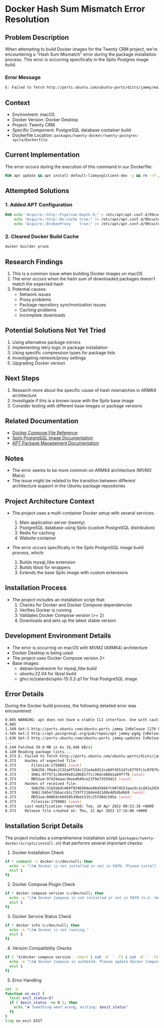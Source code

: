 # Docker Hash Sum Mismatch Error Resolution

## Problem Description
When attempting to build Docker images for the Twenty CRM project, we're encountering a "Hash Sum Mismatch" error during the package installation process. This error is occurring specifically in the Spilo Postgres image build.

### Error Message
```bash
E: Failed to fetch http://ports.ubuntu.com/ubuntu-ports/dists/jammy/main/binary-arm64/by-hash/SHA256/70a4c2132adf534c121e4a8d12ca8df455147c67f97c1c07675c09c6363dc70a  Hash Sum mismatch
```

## Context
- Environment: macOS
- Docker Version: Docker Desktop
- Project: Twenty CRM
- Specific Component: PostgreSQL database container build
- Dockerfile Location: `packages/twenty-docker/twenty-postgres-spilo/Dockerfile`

## Current Implementation
The error occurs during the execution of this command in our Dockerfile:
```dockerfile
RUN apt update && apt install default-libmysqlclient-dev -y && rm -rf /var/lib/apt/lists/*
```

## Attempted Solutions

### 1. Added APT Configuration
```dockerfile
RUN echo "Acquire::http::Pipeline-Depth 0;" > /etc/apt/apt.conf.d/99custom && \
    echo "Acquire::http::No-Cache true;" >> /etc/apt/apt.conf.d/99custom && \
    echo "Acquire::BrokenProxy    true;" >> /etc/apt/apt.conf.d/99custom
```

### 2. Cleared Docker Build Cache
```bash
docker builder prune
```

## Research Findings
1. This is a common issue when building Docker images on macOS
2. The error occurs when the hash sum of downloaded packages doesn't match the expected hash
3. Potential causes:
   - Network issues
   - Proxy problems
   - Package repository synchronization issues
   - Caching problems
   - Incomplete downloads

## Potential Solutions Not Yet Tried
1. Using alternative package mirrors
2. Implementing retry logic in package installation
3. Using specific compression types for package lists
4. Investigating network/proxy settings
5. Upgrading Docker version

## Next Steps
1. Research more about the specific cause of hash mismatches in ARM64 architecture
2. Investigate if this is a known issue with the Spilo base image
3. Consider testing with different base images or package versions

## Related Documentation
- [Docker Compose File Reference](https://docs.docker.com/compose/compose-file/)
- [Spilo PostgreSQL Image Documentation](https://github.com/zalando/spilo)
- [APT Package Management Documentation](https://wiki.debian.org/Apt)

## Notes
- The error seems to be more common on ARM64 architecture (M1/M2 Macs)
- The issue might be related to the transition between different architecture support in the Ubuntu package repositories

## Project Architecture Context
- The project uses a multi-container Docker setup with several services:
  1. Main application server (twenty)
  2. PostgreSQL database using Spilo (custom PostgreSQL distribution)
  3. Redis for caching
  4. Website container

- The error occurs specifically in the Spilo PostgreSQL image build process, which:
  1. Builds mysql_fdw extension
  2. Builds libssl for wrappers
  3. Extends the base Spilo image with custom extensions

## Installation Process
- The project includes an installation script that:
  1. Checks for Docker and Docker Compose dependencies
  2. Verifies Docker is running
  3. Validates Docker Compose version (>= 2)
  4. Downloads and sets up the latest stable version

## Development Environment Details
- The error is occurring on macOS with M1/M2 (ARM64) architecture
- Docker Desktop is being used
- The project uses Docker Compose version 2+
- Base images:
  - debian:bookworm for mysql_fdw build
  - ubuntu:22.04 for libssl build
  - ghcr.io/zalando/spilo-15:3.2-p1 for final PostgreSQL image

## Error Details
During the Docker build process, the following detailed error was encountered:
```bash
0.085 WARNING: apt does not have a stable CLI interface. Use with caution in scripts.
0.085 
1.349 Get:1 http://ports.ubuntu.com/ubuntu-ports jammy InRelease [270 kB]
1.585 Get:2 http://apt.postgresql.org/pub/repos/apt jammy-pgdg InRelease [129 kB]
1.636 Get:3 http://ports.ubuntu.com/ubuntu-ports jammy-updates InRelease [128 kB]
...
6.149 Fetched 39.0 MB in 6s (6,448 kB/s)
6.149 Reading package lists...
6.373 E: Failed to fetch http://ports.ubuntu.com/ubuntu-ports/dists/jammy/main/binary-arm64/by-hash/SHA256/70a4c2132adf534c121e4a8d12ca8df455147c67f97c1c07675c09c6363dc70a  Hash Sum mismatch
6.373    Hashes of expected file:
6.373     - Filesize:1758081 [weak]
6.373     - SHA256:70a4c2132adf534c121e4a8d12ca8df455147c67f97c1c07675c09c6363dc70a
6.373     - SHA1:0775f1c36e49a9120b8177cc36dce0bb1ab9f7fb [weak]
6.373     - MD5Sum:97429aaac3beed949ce23f9e73559d13 [weak]
6.373    Hashes of received file:
6.373     - SHA256:31b5abdc469f9296994ee98458847c9874553aac6c1cdd1a28306995ee228817
6.373     - SHA1:b65e72bbacc61c7197f218de4421d0e485db4bb9 [weak]
6.373     - MD5Sum:008b9c66459539be5335c25fd8dc505e [weak]
6.373     - Filesize:1758081 [weak]
6.373    Last modification reported: Tue, 19 Apr 2022 00:52:10 +0000
6.373    Release file created at: Thu, 21 Apr 2022 17:16:08 +0000
```

## Installation Script Details
The project includes a comprehensive installation script (`packages/twenty-docker/scripts/install.sh`) that performs several important checks:

1. Docker Installation Check
```bash
if ! command -v docker &>/dev/null; then
  echo -e "\t❌ Docker is not installed or not in PATH. Please install Docker first.\n\t\tSee https://docs.docker.com/get-docker/"
  exit 1
fi
```

2. Docker Compose Plugin Check
```bash
if ! docker compose version &>/dev/null; then
  echo -e "\t❌ Docker Compose is not installed or not in PATH (n.b. docker-compose is deprecated)"
  exit 1
fi
```

3. Docker Service Status Check
```bash
if ! docker info &>/dev/null; then
  echo -e "\t❌ Docker is not running."
  exit 1
fi
```

4. Version Compatibility Checks
```bash
if [ "$(docker compose version --short | cut -d' ' -f3 | cut -d'.' -f1)" -lt 2 ]; then
  echo -e "\t❌ Docker Compose is outdated. Please update Docker Compose to version 2 or higher."
  exit 1
fi
```

5. Error Handling
```bash
set -e
function on_exit {
  local exit_status=$?
  if [ $exit_status -ne 0 ]; then
    echo "❌ Something went wrong, exiting: $exit_status"
  fi
}
trap on_exit EXIT
```
